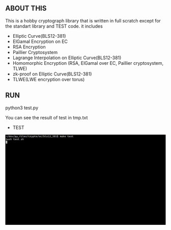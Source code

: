 ## ABOUT THIS
This is a hobby cryptograph library that is written in full scratch except for the standart library and TEST code.
it includes
- Elliptic Curve(BLS12-381)
- ElGamal Encryption on EC
- RSA Encryption
- Paillier Cryptosystem
- Lagrange Interpolation on Elliptic Curve(BLS12-381)
- Homomorphic Encryption (RSA, ElGamal over EC, Paillier cryptosystem, TLWE)
- zk-proof on Elliptic Curve(BLS12-381)
- TLWE(LWE encryption over torus)

## RUN
python3 test.py

You can see the result of test in tmp.txt

- TEST

![TEST_LOG](./docs/test_log.gif)
